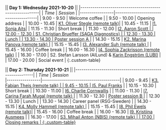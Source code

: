 || **Day 1: Wednesday 2021-10-20**                       ||
|---------------------------------------------------------|
| *Time*          | *Session*                             |
|-----------------|---------------------------------------|
| 9.00  -  9.50   | Welcome coffee                        |
| 9.50  - 10.00   | Opening address                       |
| 10.00 - 10.45   | <a data-toggle="modal" href="#oliver-stegle" class="plink">K1.   Oliver Stegle (remote talk)</a>|
| 10.45 - 11.15   | <a data-toggle="modal" href="#sonja-aits" class="plink">I1.   Sonja Aits</a>|
| 11.15 - 11.30   | Short break                           |
| 11.30 - 12.00   | <a data-toggle="modal" href="#aaron-scott" class="plink">I2.   Aaron Scott                |
| 12.00 - 12.30   | <a data-toggle="modal" href="#christian-brueffer" class="plink">S1.   Christian Brueffer (SAGA Diagnostics) |
| 12.30 - 13.30   | Lunch                                 |
| 13.30 - 14.30   | <a data-toggle="modal" href="#postersa" class="plink">Poster session A </a>                |
| 14.30 - 15.15   | <a data-toggle="modal" href="#marina-panova" class="plink">K2.   Marina Panova (remote talk) </a> |
| 15.15 - 15.45   | <a data-toggle="modal" href="#alexander-suh" class="plink">I3.   Alexander Suh (remote talk) </a> |
| 15.45 - 16.00   | Coffee break                          |
| 16.00 - 16.30   | <a data-toggle="modal" href="#sophia-zackrisson" class="plink">I4.   Sophia Zackrisson (remote talk)</a> |
| 16.30 - 17.00   | S2.   Stefan Larsson (AILund) & <a data-toggle="modal" href="#karin-engström" class="plink">Karin Engström (LUBI)</a>                 |
| 17.00 - 20.00   | Social event                          |
{:.custom-table}


|| **Day 2: Thursday 2021-10-21**                        ||
|---------------------------------------------------------|
| *Time*          | *Session*                             
|-----------------|---------------------------------------|
|  9.00 -  9.45   | <a data-toggle="modal" href="#fabian-theis" class="plink">K3.   Fabian Theis (remote talk)   |
|  9.45 - 10.15   | <a data-toggle="modal" href="#paul-franks" class="plink">I5.   Paul Franks</a> |
| 10.15 - 10.30   | Short break                           |
| 10.30 - 11.00   | <a data-toggle="modal" href="#charlie-cornwallis" class="plink">I6.   Charlie Cornwallis</a> |
| 11.00 - 11.30   | <a data-toggle="modal" href="#carina-farah-mugal" class="plink">I7.   Carina Farah Mugal (remote talk) </a> |
| 11.30 - 12.30   | <a data-toggle="modal" href="#postersb" class="plink">Poster session B </a>                 |
| 12.30 - 13.30   | Lunch                                 |
| 13.30 - 14.30   | Career panel (RSG-Sweden)             |
| 14.30 - 15.15   | <a data-toggle="modal" href="#molly-hammell" class="plink">K4.   Molly Hammell  (remote talk) </a> |
| 15.15 - 15.45   | <a data-toggle="modal" href="#phil-ewels" class="plink">I8. Phil Ewels (remote talk)</a>|
| 15.45 - 16.00   | Coffee break                          |
| 16.00 - 16.30   | <a data-toggle="modal" href="#kristiina-ausmees" class="plink">I9.   Kristiina Ausmees</a> |
| 16.30 - 17.00   | <a data-toggle="modal" href="#mihail-anton" class="plink">S3.   Mihail Anton (NBIS) (remote talk)                         |
| 17.00           | Closing remarks                       |
{:.custom-table}
